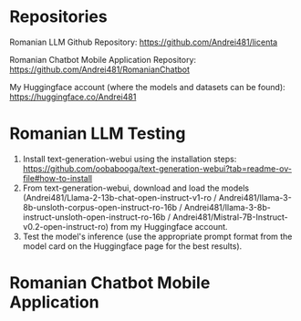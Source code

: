 # Repositories
Romanian LLM Github Repository: https://github.com/Andrei481/licenta

Romanian Chatbot Mobile Application Repository: https://github.com/Andrei481/RomanianChatbot

My Huggingface account (where the models and datasets can be found): https://huggingface.co/Andrei481

# Romanian LLM Testing
1. Install text-generation-webui using the installation steps: https://github.com/oobabooga/text-generation-webui?tab=readme-ov-file#how-to-install
2. From text-generation-webui, download and load the models (Andrei481/Llama-2-13b-chat-open-instruct-v1-ro / Andrei481/llama-3-8b-unsloth-corpus-open-instruct-ro-16b / Andrei481/llama-3-8b-instruct-unsloth-open-instruct-ro-16b / Andrei481/Mistral-7B-Instruct-v0.2-open-instruct-ro) from my Huggingface account.
3. Test the model's inference (use the appropriate prompt format from the model card on the Huggingface page for the best results).

# Romanian Chatbot Mobile Application
